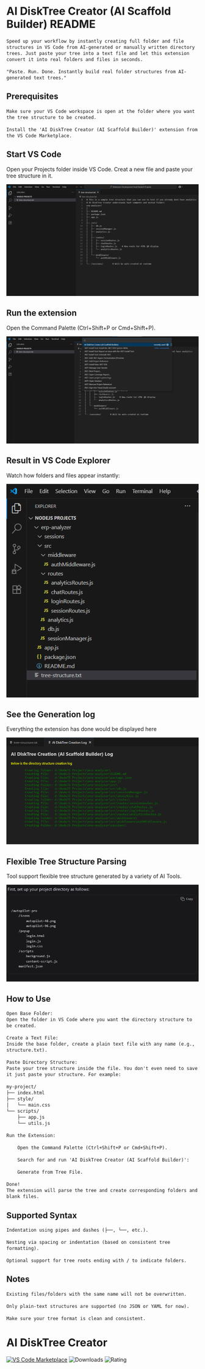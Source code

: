 # AI DiskTree Creator (AI Scaffold Builder) README
    Speed up your workflow by instantly creating full folder and file structures in VS Code from AI-generated or manually written directory trees. Just paste your tree into a text file and let this extension convert it into real folders and files in seconds.

    "Paste. Run. Done. Instantly build real folder structures from AI-generated text trees."

## Prerequisites

    Make sure your VS Code workspace is open at the folder where you want the tree structure to be created.

    Install the 'AI DiskTree Creator (AI Scaffold Builder)' extension from the VS Code Marketplace.

## Start VS Code

Open your Projects folder inside VS Code. Creat a new file and paste your tree structure in it.

![Paste tree structure](assets/tree-structure-and-blank-project.png)


## Run the extension

Open the Command Palette (Ctrl+Shift+P or Cmd+Shift+P).

![Run AI DiskTree Creation](assets/run-the-extension.png)


## Result in VS Code Explorer

Watch how folders and files appear instantly:

![Auto-Creation](assets/tree-structure-created-on-disk.png)


## See the Generation log

Everything the extension has done would be displayed here

![Tree Creation log](assets/tree-structure-creation-log.png)


## Flexible Tree Structure Parsing

Tool support flexible tree structure generated by a variety of AI Tools.

![Alternate tree format](assets/alternate-tree-structure-format-also-supported.png)



## How to Use

    Open Base Folder:
    Open the folder in VS Code where you want the directory structure to be created.

    Create a Text File:
    Inside the base folder, create a plain text file with any name (e.g., structure.txt).

    Paste Directory Structure:
    Paste your tree structure inside the file. You don't even need to save it just paste your structure. For example:

    my-project/
    ├── index.html
    ├── style/
    │   └── main.css
    └── scripts/
        ├── app.js
        └── utils.js

    Run the Extension:

        Open the Command Palette (Ctrl+Shift+P or Cmd+Shift+P).

        Search for and run 'AI DiskTree Creator (AI Scaffold Builder)':
        
        Generate from Tree File.

    Done!
    The extension will parse the tree and create corresponding folders and blank files.

## Supported Syntax

    Indentation using pipes and dashes (├──, └──, etc.).

    Nesting via spacing or indentation (based on consistent tree formatting).

    Optional support for tree roots ending with / to indicate folders.

## Notes

    Existing files/folders with the same name will not be overwritten.

    Only plain-text structures are supported (no JSON or YAML for now).

    Make sure your tree format is clean and consistent.

# AI DiskTree Creator

[![VS Code Marketplace](https://img.shields.io/visual-studio-marketplace/v/AdityaMilan.ai-disktree-creator?label=VS%20Code%20Marketplace&style=for-the-badge)](https://marketplace.visualstudio.com/items?itemName=AdityaMilan.ai-disktree-creator)
![Downloads](https://img.shields.io/visual-studio-marketplace/d/AdityaMilan.ai-disktree-creator?label=Downloads&style=for-the-badge)
![Rating](https://img.shields.io/visual-studio-marketplace/r/AdityaMilan.ai-disktree-creator?label=Rating&style=for-the-badge)
